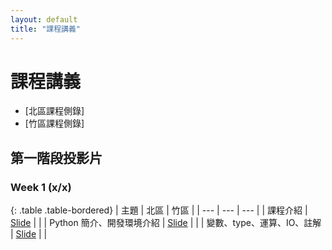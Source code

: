 ```yaml
---
layout: default
title: "課程講義"
---
```

# 課程講義

- [北區課程側錄]
- [竹區課程側錄]

## 第一階段投影片

### Week 1 (x/x)

{: .table .table-bordered}
| 主題 | 北區 | 竹區 |
| --- | --- | --- |
| 課程介紹 | [Slide](https://drive.google.com/file/d/1wX1OJzfqasns7QFGsrJnF-6WabVKsN2c/view?usp=share_link) |  |
| Python 簡介、開發環境介紹 | [Slide](https://www.canva.com/design/DAFbBghO2xA/CguKgzzWdnDtzWN12N7ZKA/view?utm_content=DAFbBghO2xA&utm_campaign=designshare&utm_medium=link2&utm_source=sharebutton) |  |
| 變數、type、運算、IO、註解 | [Slide](https://drive.google.com/file/d/1nNJwkf-2lJ3Crhn7k7aPsLiELX_HfYTK/view?usp=share_link) |  |
